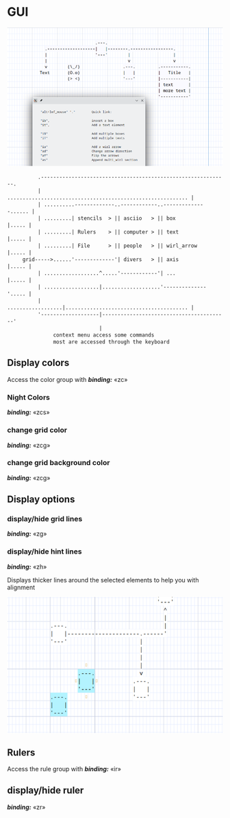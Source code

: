 # GUI

![Ascii0](asciio.png)


```
          .-------------------------------------------------------------.
          | ........................................................... |
          | ..........-------------..------------..--------------...... |
          | .........| stencils  > || asciio   > || box          |..... |
          | .........| Rulers    > || computer > || text         |..... |
          | .........| File      > || people   > || wirl_arrow   |..... |
     grid----->......'-------------'| divers   > || axis         |..... |
          | ..................^.....'------------'| ...          |..... |
          | ..................|...................'--------------'..... |
          | ..................|........................................ |
          '-------------------|-----------------------------------------'
                              |
               context menu access some commands
               most are accessed through the keyboard

```

## Display colors

Access the color group with ***binding:***  «zc»

### Night Colors

***binding:*** «zcs»

### change grid color

***binding:*** «zcg»

### change grid background color

***binding:*** «zcg»

## Display options

### display/hide grid lines

***binding:*** «zg»

### display/hide hint lines

***binding:*** «zh»

Displays thicker lines around the selected elements to help you with alignment

![hint lines](hint_lines.png)

## Rulers 

Access the rule group with ***binding:*** «ir»

## display/hide ruler 

***binding:*** «zr»

